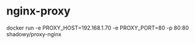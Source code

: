 # nginx-proxy


 docker run -e PROXY_HOST=192.168.1.70 -e PROXY_PORT=80 -p 80:80 shadowy/proxy-nginx
